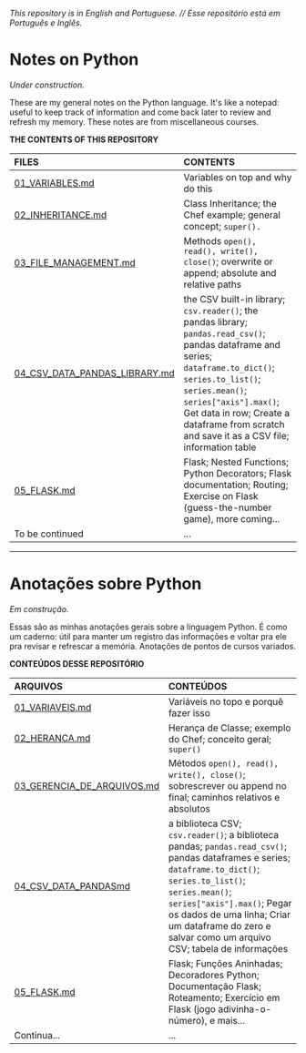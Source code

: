 _This repository is in English and Portuguese. // Esse repositório está em Português e Inglês._

# Notes on Python

*Under construction.*

These are my general notes on the Python language. It's like a notepad: useful to keep track of information and come back later to review and refresh my memory. These notes are from miscellaneous courses.

**THE CONTENTS OF THIS REPOSITORY**

| FILES                                                                                                                               | CONTENTS                                                                                                                                                                                                                                                                                                                  |
|:------------------------------------------------------------------------------------------------------------------------------------|:--------------------------------------------------------------------------------------------------------------------------------------------------------------------------------------------------------------------------------------------------------------------------------------------------------------------------|
| [01_VARIABLES.md](https://github.com/barbaracalderon/notes-on-python/blob/main/English/01_VARIABLES.md)                             | Variables on top and why do this                                                                                                                                                                                                                                                                                          |
| [02_INHERITANCE.md](https://github.com/barbaracalderon/notes-on-python/blob/main/English/02_INHERITANCE.md)                         | Class Inheritance; the Chef example; general concept; ```super().```                                                                                                                                                                                                                                                      |
| [03_FILE_MANAGEMENT.md](https://github.com/barbaracalderon/notes-on-python/blob/main/English/03_FILES_MANAGEMENT.md)                | Methods ```open(), read(), write(), close()```; overwrite or append; absolute and relative paths                                                                                                                                                                                                                          |
| [04_CSV_DATA_PANDAS_LIBRARY.md](https://github.com/barbaracalderon/notes-on-python/blob/main/English/04_CSV_DATA_PANDAS_LIBRARY.md) | the CSV built-in library; ```csv.reader()```; the pandas library; ```pandas.read_csv()```; pandas dataframe and series; ```dataframe.to_dict()```; ```series.to_list()```; ```series.mean()```; ```series["axis"].max()```; Get data in row; Create a dataframe from scratch and save it as a CSV file; information table |
| [05_FLASK.md](https://github.com/barbaracalderon/notes-on-python/blob/main/English/05_FLASK.md)                                     | Flask; Nested Functions; Python Decorators; Flask documentation; Routing; Exercise on Flask (guess-the-number game), more coming...                                                                                                                                                                                       |
| To be continued                                                                                                                     | ...                                                                                                                                                                                                                                                                                                                       |

---

# Anotações sobre Python

*Em construção.*

Essas são as minhas anotações gerais sobre a linguagem Python. É como um caderno: útil para manter um registro das 
informações e voltar pra ele pra revisar e refrescar a memória. Anotações de pontos de cursos variados.

**CONTEÚDOS DESSE REPOSITÓRIO**

| ARQUIVOS                                                                                                                             | CONTEÚDOS                                                                                                                                                                                                                                                                                                                       |
|:-------------------------------------------------------------------------------------------------------------------------------------|:--------------------------------------------------------------------------------------------------------------------------------------------------------------------------------------------------------------------------------------------------------------------------------------------------------------------------------|
| [01_VARIAVEIS.md](https://github.com/barbaracalderon/notes-on-python/blob/main/Portugu%C3%AAs/01_VARIAVEIS.md)                       | Variáveis no topo e porquê fazer isso                                                                                                                                                                                                                                                                                           |
| [02_HERANCA.md](https://github.com/barbaracalderon/notes-on-python/blob/main/Portugu%C3%AAs/02_HERANCA.md)                           | Herança de Classe; exemplo do Chef; conceito geral; ```super()```                                                                                                                                                                                                                                                               |
| [03_GERENCIA_DE_ARQUIVOS.md](https://github.com/barbaracalderon/notes-on-python/blob/main/Portugu%C3%AAs/03_GERENCIA_DE_ARQUIVOS.md) | Métodos ```open(), read(), write(), close()```; sobrescrever ou append no final; caminhos relativos e absolutos                                                                                                                                                                                                                 |
| [04_CSV_DATA_PANDASmd](https://github.com/barbaracalderon/notes-on-python/blob/main/Portugu%C3%AAs/04_CSV_DATA_PANDAS.md)            | a biblioteca CSV; ```csv.reader()```; a biblioteca pandas; ```pandas.read_csv()```; pandas dataframes e series; ```dataframe.to_dict()```; ```series.to_list()```; ```series.mean()```; ```series["axis"].max()```; Pegar os dados de uma linha; Criar um dataframe do zero e salvar como um arquivo CSV; tabela de informações |
| [05_FLASK.md](https://github.com/barbaracalderon/notes-on-python/blob/main/Portugu%C3%AAs/05_FLASK.md)                               | Flask; Funções Aninhadas; Decoradores Python; Documentação Flask; Roteamento; Exercício em Flask (jogo adivinha-o-número), e mais...                                                                                                                                                                                            |
| Continua...                                                                                                                          | ...                                                                                                                                                                                                                                                                                                                             |

